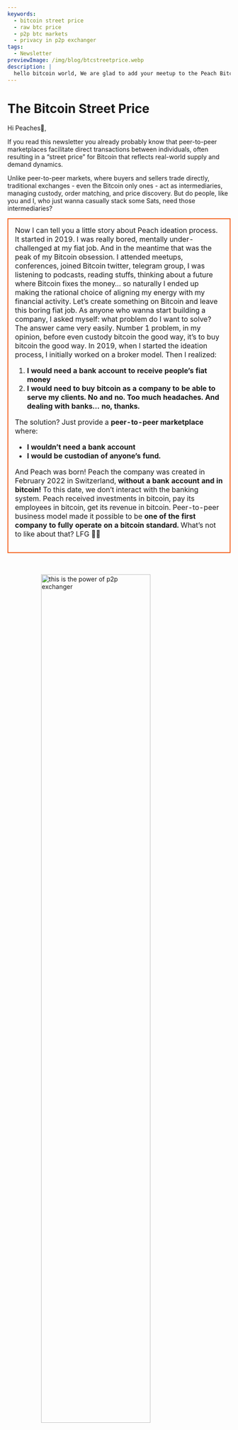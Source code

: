 ```yaml
---
keywords:
  - bitcoin street price
  - raw btc price
  - p2p btc markets
  - privacy in p2p exchanger
tags:
  - Newsletter
previewImage: /img/blog/btcstreetprice.webp
description: |
  hello bitcoin world, We are glad to add your meetup to the Peach Bitcoin app!
---
```


# The Bitcoin Street Price

Hi Peaches🍑,
 

If you read this newsletter you already probably know that peer-to-peer marketplaces facilitate direct transactions between individuals, often resulting in a “street price” for Bitcoin that reflects real-world supply and demand dynamics.

Unlike peer-to-peer markets, where buyers and sellers trade directly, traditional exchanges - even the Bitcoin only ones - act as intermediaries, managing custody, order matching, and price discovery. But do people, like you and I, who just wanna casually stack some Sats, need those intermediaries?

<table style="width: 100%; max-width: 800px; margin: auto; border-collapse: collapse;">
<td style="border: 2px solid #f56522; padding: 15px; width: 60%; vertical-align: top;">
Now I can tell you a little story about Peach ideation process. It started in 2019. I was really bored, mentally under-challenged at my fiat job. And in the meantime that was the peak of my Bitcoin obsession. I attended meetups, conferences, joined Bitcoin twitter, telegram group, I was listening to podcasts, reading stuffs, thinking about a future where Bitcoin fixes the money… so naturally I ended up making the rational choice of aligning my energy with my financial activity. Let’s create something on Bitcoin and leave this boring fiat job. As anyone who wanna start building a company, I asked myself: what problem do I want to solve? The answer came very easily. Number 1 problem, in my opinion, before even custody bitcoin the good way, it’s to buy bitcoin the good way. In 2019, when I started the ideation process, I initially worked on a broker model. Then I realized:


1. **I would need a bank account to receive people’s fiat money**
2. **I would need to buy bitcoin as a company to be able to serve my clients. No and no. Too much headaches. And dealing with banks… no, thanks.**

  The solution? Just provide a **peer-to-peer marketplace** where:
- **I wouldn’t need a bank account**
- **I would be custodian of anyone’s fund.**

And Peach was born! Peach the company was created in February 2022 in Switzerland, **without a bank account and in bitcoin!** To this date, we don’t interact with the banking system. Peach received investments in bitcoin, pay its employees in bitcoin, get its revenue in bitcoin. Peer-to-peer business model made it possible to be **one of the first company to fully operate on a bitcoin standard.** What’s not to like about that? LFG 🍑🚀
</td>
</table>

<br><br>
<img src="/img/blog/This-is-peer-to-peer.gif" alt="this is the power of p2p exchanger" style="display:block; margin: auto; width: 70%;">
<br><br>

Alright so now going back to the Bitcoin street price… aka the peer-to-peer price!!! I call it the raw price, the pure price, the intermediate-free price, the natural price, the innocent price… the price at which an individual decides that at this exact moment in time, in this exact place and in this exact situation, Bitcoin is worth <X> to him/her.

The concept of the Bitcoin street price isn’t entirely new. Back in 2017, Clark Moody introduced the [Bitcoin Street Price](https://bitcoin.clarkmoody.com/posts/introducing-bitcoin-street-price?) index, aiming to track Bitcoin’s value as traded peer-to-peer in various local currencies. This initiative sought to provide a more accurate representation of Bitcoin’s cash value across different regions. Unfortunately this data doesn’t exist anymore due to lack of support and resources but platforms like Peach Bitcoin continue to champion the idea, that the peer-to-peer price is the real price of Bitcoin.

CHECK NOW our brand [new website home page](https://peachbitcoin.com/) to discover the Bitcoin street price ATH on Peach for the last 24h / 15d / 30d in EUR CHF USD.
How it’s calculated: we take the average price of all completed transactions on Peach.

<div style="border: 2px solid orange; padding: 10px; text-align: center;">
    <strong>INTEGRATE & PLAY</strong> with our Bitcoin Peer-to-peer Price via our API:
</div>

:::buttons
[Peer-to-peer Price API](https://docs.peachbitcoin.com/#ath-price)
:::

GUESS WHAT? HAVE YOU NOTICED THAT?
Bitcoin price is **often higher here** on the peer-to-peer marketplace! Why? Because it’s raw and there is no identification and KYC bullshit!
For this reason, arbitraging bitcoin or selling bitcoin on Peach makes a lot of sense! And… **ITS FREE OF CHARGE!!!** So download the app and place your sell offer now!

<div style="text-align: center;">
  <video controls style="max-width: 100%; height: auto;" poster="/img/blog/tradecashforsat/Thumbnail.png">
    <source src="/img/blog/P2P-Price-promo.mp4" type="video/mp4">
    Your Browser dont support video tag.
  </video>
</div>

Now look what peer2peer also means in real life:

People are trading bitcoin super anonymously with CASH while attending Bitcoin meetups! This is a French meetup below, [Bitcoin Metz!](https://x.com/btc_metz/status/1883220185504727229?s=46) Shout out to them! Peach facilitates the trade by providing the escrow and the offer discovery platform! Thanks to BitcoinMetz for presenting Peach! A true honor for us.

![](/img/blog/tradecashforsat/tradeforsat.png)

That's it for me, peaches! 

With peachy regards,

@ProofofSteph 

Make Stacking Sats Peer-to-Peer the Standard,

Share your referral code with your friends

They get 1 free buy trade and you get referral points to redeem for sats back and more.

## ⚠️NEW PEACH VERSION, NOW AVAILABLE 0.5.3 (265)⚠️

:::figures 3
![fund more up to 21 sell offers instant](/img/blog/tradecashforsat/fundmore.png)

![never share ur passhphrase](/img/blog/tradecashforsat/nevershare.png)

![darkmode on peach](/img/blog/tradecashforsat/darkmode.png)
:::

**NEVER EVER SHARE YOUR SEED, NOT EVEN TO YOUR MUM!**

## IN OTHER NEWS, PEACH LIGHTNING NETWORK⚡ NODE IS LIVE!

![light peach](/img/blog/tradecashforsat/lightpeach.png)

- Check the connections details on Clearnet and Tor [here](https://ln.peachbitcoin.com/embed/FHQuQDFDUngLDXY2n36R6JjP5FgLHKFNF7MDMTUHR8bX/BTC/ln)
- Our lightning address is **hello@ln.peachbitcoin.com** 🤗

Peach is very tiny team. Any help and support is greatly appreciated!
Wanna partner with us? Wanna promote us?
Wanna join the team as a local or regional Peach Brand ambassador? 👀
Get in touch with us now!

:::buttons
[Say Hi!](mailto:hello@peachbitcoin.com)
:::

<table style="width: 100%; max-width: 800px; margin: auto; border-collapse: collapse;">
  <tr>
    <td style="border: 2px solid #E4572E; padding: 15px; width: 60%; vertical-align: top;">
      <div style="word-wrap: break-word; font-size: 16px; line-height: 1.5;">
        <strong>Are you a meetup organiser?<br>
        Do you own a Bitcoin shop?<br>
        An event/conference organiser?</strong>
        <br><br>
        Integrate your event or shop into our app to facilitate CASH trades at your location.
        <ul>
          <li>Earn 100% of our revenue for all the cash trades that happened at your meetup!</li>
          <li>Receive your custom ref code, swags, flyers and all our support to educate people on trading anonymously.</li>
        </ul>
        Send an email <strong style="color: #E4572E;">#CASH4SATS</strong> to receive all the info.
      </div>
    </td>
    <td style="padding-left: 20px; width: 40%; text-align: center; vertical-align: top;">
      <img src="/img/blog/tradecashforsat/img1.png" alt="Meetup Image" style="max-width: 100%; height: auto;">
      <br><br>
      <a href="#" style="display: inline-block; background-color: #E4572E; color: white; padding: 10px 20px; text-decoration: none; font-weight: bold; border-radius: 5px;">LIST YOUR MEETUP ON PEACH</a>
    </td>
  </tr>
</table>

<br><br>

![keep stacking!](/img/blog/tradecashforsat/keepstacking.png)

